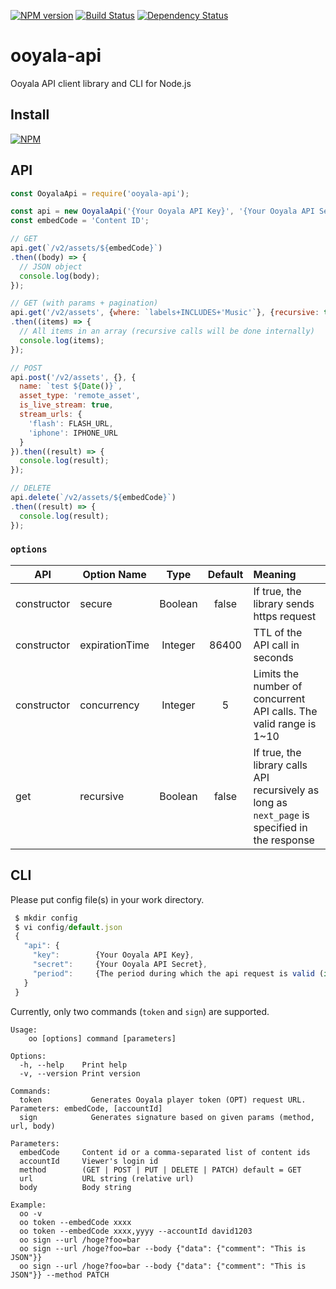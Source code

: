 [![NPM version](https://badge.fury.io/js/ooyala-api.png)](https://badge.fury.io/js/ooyala-api)
[![Build Status](https://travis-ci.org/kuu/ooyala-api.svg?branch=master)](https://travis-ci.org/kuu/ooyala-api)
[![Dependency Status](https://gemnasium.com/kuu/ooyala-api.png)](https://gemnasium.com/kuu/ooyala-api)

# ooyala-api

Ooyala API client library and CLI for Node.js

## Install
[![NPM](https://nodei.co/npm/ooyala-api.png?mini=true)](https://nodei.co/npm/ooyala-api/)

## API
```js
const OoyalaApi = require('ooyala-api');

const api = new OoyalaApi('{Your Ooyala API Key}', '{Your Ooyala API Secret}', {concurrency: 6});
const embedCode = 'Content ID';

// GET
api.get(`/v2/assets/${embedCode}`)
.then((body) => {
  // JSON object
  console.log(body);
});

// GET (with params + pagination)
api.get('/v2/assets', {where: `labels+INCLUDES+'Music'`}, {recursive: true})
.then((items) => {
  // All items in an array (recursive calls will be done internally)
  console.log(items);
});

// POST
api.post('/v2/assets', {}, {
  name: `test ${Date()}`,
  asset_type: 'remote_asset',
  is_live_stream: true,
  stream_urls: {
    'flash': FLASH_URL,
    'iphone': IPHONE_URL
  }
}).then((result) => {
  console.log(result);
});

// DELETE
api.delete(`/v2/assets/${embedCode}`)
.then((result) => {
  console.log(result);
});
```

### `options`
| API         | Option Name    | Type    | Default | Meaning                                  |
| ----------- | -------------- |:-------:|:-------:| :----------------------------------------|
| constructor | secure         | Boolean | false   | If true, the library sends https request |
| constructor | expirationTime | Integer | 86400   | TTL of the API call in seconds           |
| constructor | concurrency    | Integer | 5       | Limits the number of concurrent API calls. The valid range is 1~10 |
| get         | recursive      | Boolean | false   | If true, the library calls API recursively as long as  `next_page` is specified in the response |

## CLI
Please put config file(s) in your work directory.
```js
 $ mkdir config
 $ vi config/default.json
 {
   "api": {
     "key":        {Your Ooyala API Key},
     "secret":     {Your Ooyala API Secret},
     "period":     {The period during which the api request is valid (in seconds. default=86400)}
   }
 }
```

Currently, only two commands (`token` and `sign`) are supported.
```
Usage:
    oo [options] command [parameters]

Options:
  -h, --help    Print help
  -v, --version Print version

Commands:
  token           Generates Ooyala player token (OPT) request URL. Parameters: embedCode, [accountId]
  sign            Generates signature based on given params (method, url, body)

Parameters:
  embedCode     Content id or a comma-separated list of content ids
  accountId     Viewer's login id
  method        (GET | POST | PUT | DELETE | PATCH) default = GET
  url           URL string (relative url)
  body          Body string

Example:
  oo -v
  oo token --embedCode xxxx
  oo token --embedCode xxxx,yyyy --accountId david1203
  oo sign --url /hoge?foo=bar
  oo sign --url /hoge?foo=bar --body {"data": {"comment": "This is JSON"}}
  oo sign --url /hoge?foo=bar --body {"data": {"comment": "This is JSON"}} --method PATCH
```
